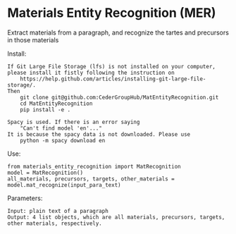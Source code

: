 # Materials Entity Recognition (MER)

Extract materials from a paragraph, and recognize the tartes and precursors in those materials  

Install:  

	If Git Large File Storage (lfs) is not installed on your computer, please install it fistly following the instruction on
		https://help.github.com/articles/installing-git-large-file-storage/.
	Then
		git clone git@github.com:CederGroupHub/MatEntityRecognition.git 
		cd MatEntityRecognition
		pip install -e .
	
	Spacy is used. If there is an error saying 
	    "Can't find model 'en'..." 
	It is because the spacy data is not downloaded. Please use
	    python -m spacy download en

Use:

	from materials_entity_recognition import MatRecognition   
	model = MatRecognition()  
	all_materials, precursors, targets, other_materials = model.mat_recognize(input_para_text)  

Parameters:

	Input: plain text of a paragraph  
	Output: 4 list objects, which are all materials, precursors, targets, other materials, respectively.  


